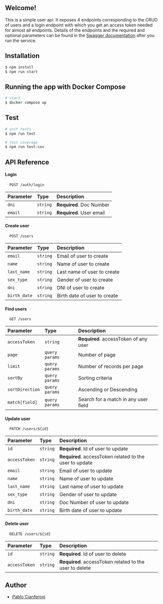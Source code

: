 
## Welcome!

This is a simple user api. It exposes 4 endpoints corresponding to the CRUD of users and a login endpoint with which you get an access token needed for almost all endpoints. Details of the endpoints and the required and optional parameters can be found in the [Swagger documentation](http://localhost:3000/api) after you run the service.

## Installation

```bash
$ npm install
$ npm run start
```

## Running the app with Docker Compose

```bash
# start
$ docker compose up
```

## Test

```bash
# unit tests
$ npm run test

# test coverage
$ npm run test:cov
```


## API Reference

#### Login

```http
  POST /auth/login
```

| Parameter | Type     | Description                |
| :-------- | :------- | :------------------------- |
| `dni` | `string` | **Required**. Doc Number |
| `email` | `string` | **Required**. User email |


#### Create user

```http
  POST /users
```

| Parameter | Type     | Description                       |
| :-------- | :------- | :-------------------------------- |
| `email`      | `string` | Email of user to create |
| `name`      | `string` | Name of user to create|
| `last_name`      | `string` | Last name of user to create |
| `sex_type`      | `string` | Gender of user to create |
| `dni`      | `string` | DNI of user to create |
| `birth_date`      | `string` | Birth date of user to create |


#### Find users

```http
  GET /users
```

| Parameter | Type     | Description                       |
| :-------- | :------- | :-------------------------------- |
| `accessToken`      | `string` | **Required**. accessToken of any user |
| `page`      | `query params` |  Number of page |
| `limit`      | `query params` |  Number of records per page |
| `sortBy`      | `query params` |  Sorting criteria |
| `sortDirection`      | `query params` |  Ascending or Descending |
| `match[field]`      | `query params` |  Search for a match in any user field  |


#### Update user

```http
  PATCH /users/${id}
```

| Parameter | Type     | Description                       |
| :-------- | :------- | :-------------------------------- |
| `id`      | `string` | **Required**. Id of user to update |
| `accessToken`      | `string` | **Required**. accessToken related to the user to update |
| `email`      | `string` | Email of user to update |
| `name`      | `string` | Name of user to update|
| `last_name`      | `string` | Last name of user to update |
| `sex_type`      | `string` | Gender of user to update |
| `dni`      | `string` | Doc Number of user to update |
| `birth_date`      | `string` | Birth date of user to update |



#### Delete user

```http
  DELETE /users/${id}
```

| Parameter | Type     | Description                       |
| :-------- | :------- | :-------------------------------- |
| `id`      | `string` | **Required**. Id of user to delete |
| `accessToken`      | `string` | **Required**. accessToken related to the user to delete |








## Author

- [Pablo Cianferoni](https://www.linkedin.com/in/pablo-facundo-cianferoni-boull%C3%B3n-a9a18299/)

